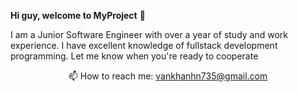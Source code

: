 **Hi guy, welcome to MyProject** 👋

I am a Junior Software Engineer with over a year of study and work experience. I have excellent knowledge of fullstack development programming. Let me know when you're ready to cooperate


<p align='center'>
   📫 How to reach me: <a href='mailto:vankhanhn735@gmail.com'>vankhanhn735@gmail.com</a>
</p>



<!--
**nngvankhanh/nngvankhanh** is a ✨ _special_ ✨ repository because its `README.md` (this file) appears on your GitHub profile.

Here are some ideas to get you started:

- 🔭 I’m currently working on ...
- 🌱 I’m currently learning ...
- 👯 I’m looking to collaborate on ...
- 🤔 I’m looking for help with ...
- 💬 Ask me about ...
- 📫 How to reach me: ...
- 😄 Pronouns: ...
- ⚡ Fun fact: ...
-->

